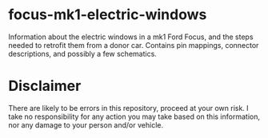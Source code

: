 # focus-mk1-electric-windows

Information about the electric windows in a mk1 Ford Focus, and the steps needed to retrofit them from a donor car. Contains pin mappings, connector descriptions, and possibly a few schematics.

# Disclaimer

There are likely to be errors in this repository, proceed at your own risk. I take no responsibility for any action you may take based on this information, nor any damage to your person and/or vehicle. 
